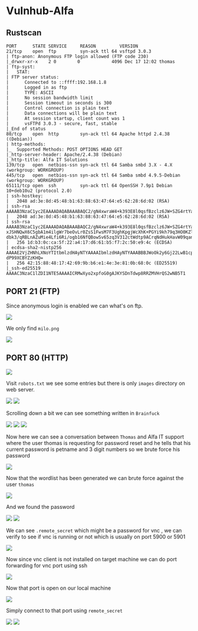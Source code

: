 # Vulnhub-Alfa

## Rustscan

```
PORT      STATE SERVICE     REASON         VERSION                      
21/tcp    open  ftp         syn-ack ttl 64 vsftpd 3.0.3                  
| ftp-anon: Anonymous FTP login allowed (FTP code 230)              
|_drwxr-xr-x    2 0        0            4096 Dec 17 12:02 thomas               
| ftp-syst:    
|   STAT:                            
| FTP server status:                 
|      Connected to ::ffff:192.168.1.8                                    
|      Logged in as ftp              
|      TYPE: ASCII                   
|      No session bandwidth limit                                         
|      Session timeout in seconds is 300                                  
|      Control connection is plain text                                   
|      Data connections will be plain text                                
|      At session startup, client count was 1                             
|      vsFTPd 3.0.3 - secure, fast, stable                                
|_End of status                      
80/tcp    open  http        syn-ack ttl 64 Apache httpd 2.4.38 ((Debian))
| http-methods:                      
|_  Supported Methods: POST OPTIONS HEAD GET                              
|_http-server-header: Apache/2.4.38 (Debian)                              
|_http-title: Alfa IT Solutions                                           
139/tcp   open  netbios-ssn syn-ack ttl 64 Samba smbd 3.X - 4.X (workgroup: WORKGROUP)                                                              
445/tcp   open  netbios-ssn syn-ack ttl 64 Samba smbd 4.9.5-Debian (workgroup: WORKGROUP)                                                           
65111/tcp open  ssh         syn-ack ttl 64 OpenSSH 7.9p1 Debian 10+deb10u2 (protocol 2.0)                                                           
| ssh-hostkey:                       
|   2048 ad:3e:8d:45:48:b1:63:88:63:47:64:e5:62:28:6d:02 (RSA)
| ssh-rsa AAAAB3NzaC1yc2EAAAADAQABAAABAQC2/gN4xwraW4+k393E8l0qsfBzclz6JW+SZG4rtYaonpi1RNGoTWSOgfEUm74RQocMqqklmzlqYVpr1jWu7+hqKZyQvhS3Z02/bbl2aPLsk$
|   2048 ad:3e:8d:45:48:b1:63:88:63:47:64:e5:62:28:6d:02 (RSA)
| ssh-rsa AAAAB3NzaC1yc2EAAAADAQABAAABAQC2/gN4xwraW4+k393E8l0qsfBzclz6JW+SZG4rtYaonpi1RNGoTWSOgfEUm74RQocMqqklmzlqYVpr1jWu7+hqKZyQvhS3Z02/bbl2aPLskz
xJSHNQwX6C5gbA1m4ilgWr7beOvLr0ZsS1FwsM7F3UghKpgjWcXhK+PGYi9kh79q3HO0KZlhv46fpiPLxVOi7g4jA/TB7RZFEyWUgH0oUFqC6h9TGitOuH9mm1cVFbSFve/Xv+R3Fg1/nOsXtMp/
dbk3/qRBLnAZuMie4Lfi6Ri/ogb16NfQBowSv65zq3V312ctWdtp9ACrqNdHukHavW09qanQ6j+MAYFqI/gVx/
|   256 1d:b3:0c:ca:5f:22:a4:17:d6:61:b5:f7:2c:50:e9:4c (ECDSA)   
| ecdsa-sha2-nistp256 AAAAE2VjZHNhLXNoYTItbmlzdHAyNTYAAAAIbmlzdHAyNTYAAABBBJWoOk2y6Gj22LwB1cphvfRxANuV99NkaatiHlQ3qoGomRhyzNzK2AWLBrHasjWbJKDxci+7JE
dP99XCBYZzKHQ=                       
|   256 42:15:88:48:17:42:69:9b:b6:e1:4e:3e:81:0b:68:0c (ED25519)
|_ssh-ed25519 AAAAC3NzaC1lZDI1NTE5AAAAICRMwXyo2xpfoG0gAJKYSDnTdwp8RRZMVHrQS2wNB5T1    

```


## PORT 21 (FTP)
Since anonymous login is enabled we can what's on ftp.

<img src="https://imgur.com/mQ8Q5dv.png"/>

We only find `milo.png`

<img src="https://imgur.com/94MQ19W.png"/>


## PORT 80 (HTTP)

<img src="https://imgur.com/KRjDxDb.png"/>

Visit `robots.txt` we see some entries but there is only `images` directory on web server.

<img src="https://imgur.com/puYfAbt.png"/>

<img src="https://imgur.com/WRsz435.png"/>

Scrolling down a bit we can see  something written in `Brainfuck` 

<img src="https://imgur.com/Yrn5KP5.png"/>

<img src="https://imgur.com/Zs6umn0.png"/>

<img src="https://imgur.com/ezzB1xQ.png"/>

Now here we can see a conversation between `Thomas` and Alfa IT support where the user thomas is requesting for password reset and he tells that his current password is petname and 3 digit numbers so we brute force his password

<img src="https://imgur.com/AmgeyFv.png"/>

Now that the wordlist has been generated we can brute force against the user `thomas`

<img src="https://imgur.com/N9QuAXh.png"/>

And we found the password

<img src="https://imgur.com/H1z9bwI.png"/>

<img src="https://imgur.com/reHJLN0.png"/>

We can see `.remote_secret` which might be a password for vnc , we can verify to see if vnc is running or not which is usually on port 5900 or 5901

<img src="https://imgur.com/FN5mpen.png"/>

Now since vnc client is not installed on target machine we can do port forwarding for vnc port using ssh

<img src="https://imgur.com/ZNxTKmV.png"/>

Now that port is open on our local machine

<img src="https://imgur.com/Jwzo5nH.png"/>

Simply connect to that port using `remote_secret`

<img src="https://imgur.com/xhuYtUJ.png"/>

<img src="https://imgur.com/iA2onWQ.png"/>
